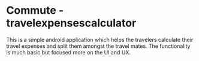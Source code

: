 # Commute - travelexpensescalculator
This is a simple android application which helps the travelers calculate their travel expenses and split them amongst the travel mates. The functionality is much basic but focused more on the UI and UX.

